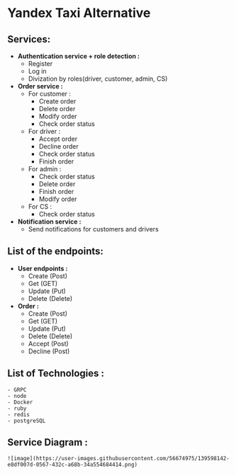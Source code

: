 # **Yandex Taxi Alternative**
## **Services:**
- **Authentication service + role detection :**
    - Register  
    - Log in  
    - Divization by roles(driver, customer, admin, CS) 
- **Order service :** 
    - For customer :
        - Create order 
        - Delete order 
        - Modify order 
        - Check order status
    - For driver :
        - Accept order 
        - Decline order
        - Check order status 
        - Finish order 
    - For admin :
        - Check order status 
        - Delete order 
        - Finish order
        - Modify order 
    - For CS :
        - Check order status 
- **Notification service :**
    - Send notifications for customers and drivers
 ## **List of the endpoints:**
 - **User endpoints :**
    - Create (Post)
    - Get (GET)
    - Update (Put) 
    - Delete (Delete) 
 - **Order :**
    - Create (Post) 
    - Get (GET) 
    - Update (Put) 
    - Delete (Delete) 
    - Accept (Post) 
    - Decline (Post)
## **List of Technologies :**
    - GRPC
    - node
    - Docker
    - ruby
    - redis
    - postgreSQL
    
## **Service Diagram :**
    
    ![image](https://user-images.githubusercontent.com/56674975/139598142-e8df007d-0567-432c-a68b-34a554684414.png)

    
